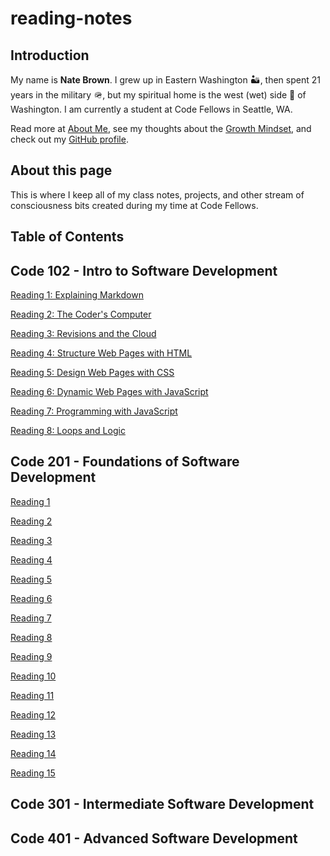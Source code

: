 # reading-notes

## Introduction

My name is **Nate Brown**. I grew up in Eastern Washington 🏜️, then spent 21 years in the military 🪖, but my spiritual home is the west (wet) side 🌲 of Washington. I am currently a student at Code Fellows in Seattle, WA.

Read more at [About Me](about-me.md), see my thoughts about the [Growth Mindset](growth-mindset.md), and check out my [GitHub profile](https://github.com/nate-brown-1).

## About this page

This is where I keep all of my class notes, projects, and other stream of consciousness bits created during my time at Code Fellows.

## Table of Contents

## Code 102 - Intro to Software Development

[Reading 1: Explaining Markdown](courses/code-102/01-explaining-markdown.md)

[Reading 2: The Coder's Computer](courses/code-102/02-coder-computer.md)

[Reading 3: Revisions and the Cloud](courses/code-102/03-revisions-cloud.md)

[Reading 4: Structure Web Pages with HTML](courses/code-102/04-structure-html.md)

[Reading 5: Design Web Pages with CSS](courses/code-102/05-design-css.md)

[Reading 6: Dynamic Web Pages with JavaScript](courses/code-102/06-dynamic-javascript.md)

[Reading 7: Programming with JavaScript](courses/code-102/07-programming-javascript.md)

[Reading 8: Loops and Logic](courses/code-102/08-operators-loops.md)

## Code 201 - Foundations of Software Development

[Reading 1](courses/code-201/class-01.md)

[Reading 2](courses/code-201/class-02.md)

[Reading 3](courses/code-201/class-03.md)

[Reading 4](courses/code-201/class-04.md)

[Reading 5](courses/code-201/class-05.md)

[Reading 6](courses/code-201/class-06.md)

[Reading 7](courses/code-201/class-07.md)

[Reading 8](courses/code-201/class-08.md)

[Reading 9](courses/code-201/class-09.md)

[Reading 10](courses/code-201/class-10.md)

[Reading 11](courses/code-201/class-11.md)

[Reading 12](courses/code-201/class-12.md)

[Reading 13](courses/code-201/class-13.md)

[Reading 14](courses/code-201/class-14.md)

[Reading 15](courses/code-201/class-15.md)

## Code 301 - Intermediate Software Development

## Code 401 - Advanced Software Development
